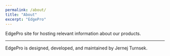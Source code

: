 ```yaml
---
permalink: /about/
title: "About"
excerpt: "EdgePro"
---
```


EdgePro site for hosting relevant information about our products.

---

EdgePro is designed, developed, and maintained by Jernej Turnsek.
